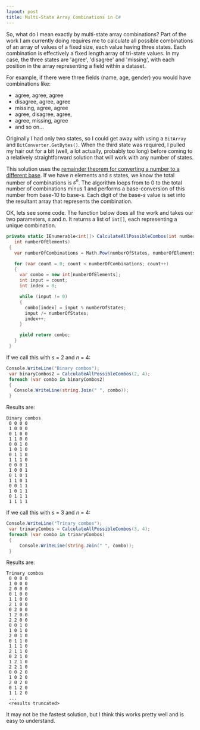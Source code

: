 ```yaml
---
layout: post
title: Multi-State Array Combinations in C# 
---
```


So, what do I mean exactly by multi-state array combinations? Part of the work I am currently doing requires me to calculate all possible combinations of an array of values of a fixed size, each value having three states. Each combination is effectively a fixed length array of tri-state values. In my case, the three states are 'agree', 'disagree' and 'missing', with each position in the array representing a field within a dataset.

For example, if there were three fields (name, age, gender) you would have combinations like:

- agree, agree, agree
- disagree, agree, agree
- missing, agree, agree
- agree, disagree, agree,
- agree, missing, agree
- and so on...

Originally I had only two states, so I could get away with using a `BitArray` and `BitConverter.GetBytes()`. When the third state was required, I pulled my hair out for a bit (well, a lot actually, probably too long) before coming to a relatively straightforward solution that will work with any number of states.

This solution uses the [remainder theorem for converting a number to a different base](https://en.wikipedia.org/wiki/Positional_notation#Base_conversion). If we have *n* elements and *s* states, we know the total number of combinations is *s<sup>n</sup>*. The algorithm loops from to 0 to the total number of combinations minus 1 and performs a base-conversion of this number from base-10 to base-s. Each digit of the base-*s* value is set into the resultant array that represents the combination.

OK, lets see some code. The function below does all the work and takes our two parameters, *s* and *n*. It returns a list of `int[]`, each representing a unique combination.    

```cs
private static IEnumerable<int[]> CalculateAllPossibleCombos(int numberOfStates, 
   int numberOfElements)
 {
   var numberOfCombinations = Math.Pow(numberOfStates, numberOfElements);

   for (var count = 0; count < numberOfCombinations; count++)
   {
     var combo = new int[numberOfElements];
     int input = count;
     int index = 0;

     while (input != 0)
     {
       combo[index] = input % numberOfStates;
       input /= numberOfStates;
       index++;
     }

     yield return combo;
   }
 }
```

If we call this with *s* = 2 and *n* = 4:

```cs
Console.WriteLine("Binary combos");
 var binaryCombos2 = CalculateAllPossibleCombos(2, 4);
 foreach (var combo in binaryCombos2)
 {
   Console.WriteLine(string.Join(" ", combo));
 }
```

Results are:

```
Binary combos
 0 0 0 0
 1 0 0 0
 0 1 0 0
 1 1 0 0
 0 0 1 0
 1 0 1 0
 0 1 1 0
 1 1 1 0
 0 0 0 1
 1 0 0 1
 0 1 0 1
 1 1 0 1
 0 0 1 1
 1 0 1 1
 0 1 1 1
 1 1 1 1
```

If we call this with *s* = 3 and *n* = 4:

```cs
Console.WriteLine("Trinary combos");
 var trinaryCombos = CalculateAllPossibleCombos(3, 4);
 foreach (var combo in trinaryCombos)
 {
     Console.WriteLine(string.Join(" ", combo));
 }
```

Results are:

```
Trinary combos
 0 0 0 0
 1 0 0 0
 2 0 0 0
 0 1 0 0
 1 1 0 0
 2 1 0 0
 0 2 0 0
 1 2 0 0
 2 2 0 0
 0 0 1 0
 1 0 1 0
 2 0 1 0
 0 1 1 0
 1 1 1 0
 2 1 1 0
 0 2 1 0
 1 2 1 0
 2 2 1 0
 0 0 2 0
 1 0 2 0
 2 0 2 0
 0 1 2 0
 1 1 2 0
 ...
 <results truncated>
```
 
It may not be the fastest solution, but I think this works pretty well and is easy to understand. 
